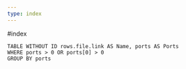```yaml
---
type: index
---
```


#index 

```dataview
TABLE WITHOUT ID rows.file.link AS Name, ports AS Ports
WHERE ports > 0 OR ports[0] > 0
GROUP BY ports
```
